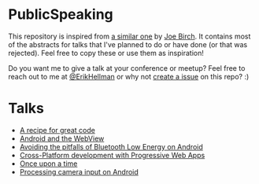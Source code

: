 # PublicSpeaking

This repository is inspired from [a similar one](https://github.com/hitherejoe/PublicSpeaking) by [Joe Birch](https://twitter.com/hitherejoe). It contains most of the abstracts for talks that I've planned to do or have done (or that was rejected). Feel free to copy these or use them as inspiration!

Do you want me to give a talk at your conference or meetup? Feel free to reach out to me at [@ErikHellman](https://twitter.com/ErikHellman) or why not [create a issue](https://github.com/ErikHellman/PublicSpeaking/issues/new) on this repo? :)

# Talks

- [A recipe for great code](a_recipe_for_great_code.md)
- [Android and the WebView](android_and_the_webview.md)
- [Avoiding the pitfalls of Bluetooth Low Energy on Android](avoiding_the_pitfalls_of_bluetooth_low_energy_on_android.md)
- [Cross-Platform development with Progressive Web Apps](cross-platform_development_with_progressive_web_apps.md)
- [Once upon a time](once_upon_a_time.md)
- [Processing camera input on Android](processing_camera_input_on_android.md)

